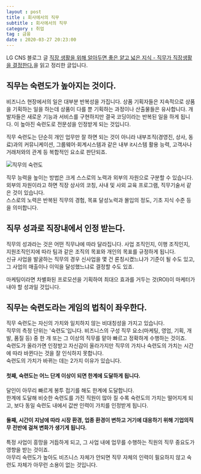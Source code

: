 ```yaml
---
layout : post
title : 회사에서의 직무
subtitle : 회사에서의 직무
category : 취업
tag : 금융
date : 2020-03-27 20:23:00
---
```


LG CNS 블로그 글 [직장 생활을 위해 알아두면 좋은 얕고 넓은 지식 - 직무가 직장생활을 결정한다.](https://blog.lgcns.com/1091)을 읽고 정리한 글입니다.  

## 직무는 숙련도가 높아지는 것이다.  

비즈니스 현장에서의 일은 대부분 반복성을 가집니다.  상품 기획자들은 지속적으로 상품을 기획하는 일을 하는데 상품이 다를 뿐 기획하는 과정이나 산출물들은 유사합니다.  개발자들은 새로운 기능과 서비스를 구현하지만 결국 코딩이라는 반복된 일을 하게 됩니다.  이 높아진 숙련도로 전문성을 인정받게 되는 것입니다.  

직무 숙련도는 단순히 개인 업무만 잘 하면 되는 것이 아니라 내부조직(경영진, 상사, 동료)과의 커뮤니케이션, 그룹웨어·회계시스템과 같은 내부 it시스템 활용 능력, 고객사나 거래처와의 관계 등 복합적인 요소로 판단되죠.  

![직무의 숙련도](/assets/직무의%20숙련도.png)


직무 능력을 높이는 방법은 크게 스스로의 노력과 외부의 자원으로 구분할 수 있습니다.  
외부의 자원이라고 하면 직장 상사의 코칭, 사내 및 사외 교육 프로그램, 직무기술서 같은 것이 있습니다.  
스스로의 노력은 반복된 직무의 경험, 목표 달성노력과 몰입의 정도, 기초 지식 수준 등을 의미합니다.  

## 직무 성과로 직장내에서 인정 받는다.  

직무의 성과라는 것은 어떤 직무냐에 따라 달라집니다.  사업 조직인지, 이행 조직인지, 지원조직인지에 따라 팀과 같은 조직의 목표와 개인의 목표를 규정하게 됩니다.  
신규 사업을 발굴하는 직무의 경우 신사업을 몇 건 론칭시켰느냐가 기준이 될 수도 있고, 그 사업의 매출이나 이익을 달성했느냐로 결정할 수도 있죠.  

마케팅이라면 차별화된 프로모션을 기획하여 최대으 효과를 거두는 것(ROI)이 마케터가 내야 할 성과일 것입니다.  


## 직무는 숙련도라는 게임의 법칙이 좌우한다.  

직무 숙련도는 자신의 가치와 일치하지 않는 비대칭성을 가지고 있습니다.  
직무의 측정 단위는 '숙련도'입니다.  비즈니스의 구성 직무 요소(마케팅, 영업, 기획, 개발, 품질 등) 중 한 개 또는 그 이상의 직무를 맡아 빠르고 정확하게 수행하는 것이죠.  
숙련도가 올라가면 인정받고 자신감이 올라가지만 직무의 가치나 숙련도의 가치는 시간에 따라 바뀐다는 것을 잘 인식하지 못합니다.  
숙련도의 가치가 바뀌는 데는 2가지 이유가 있습니다.  

#### 첫째, 숙련도는 어느 단계 이상이 되면 한계에 도달하게 됩니다.  

달인이 아무리 빠르게 봉투 접기를 해도 한계에 도달합니다.  
한계에 도달해 비슷한 숙련도를 가진 직원이 많아 질 수록 숙련도의 가치는 떨어지게 되고, 보다 동일 숙련도 내에서 값싼 인력이 가치를 인정받게 됩니다.  

#### 둘째, 시간이 지남에 따라 시장 환경, 업종 환경이 변하고 거기에 대응하기 위해 기업의직무 전반에 걸쳐 변화가 생기게 됩니다.  

특정 사업이 흥망을 거듭하게 되고, 그 사업 내에 업무를 수행하는 직원의 직무 중요도가 영향을 받는 것이죠.  
아무리 숙련도가 높아도 비즈니스 자체가 안되면 직무 자체의 인력이 필요하지 않고 숙련도 자체가 아무런 소용이 없는 것입니다.  
